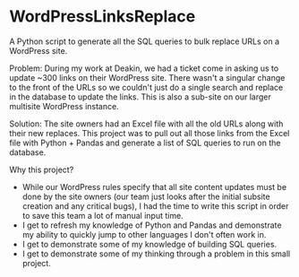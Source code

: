 # WordPressLinksReplace
A Python script to generate all the SQL queries to bulk replace URLs on a WordPress site.

Problem: During my work at Deakin, we had a ticket come in asking us to update ~300 links on their WordPress site. There wasn't a singular change to the front of the URLs so we couldn't just do a single search and replace in the database to update the links. This is also a sub-site on our larger multisite WordPress instance.

Solution: The site owners had an Excel file with all the old URLs along with their new replaces. This project was to pull out all those links from the Excel file with Python + Pandas and generate a list of SQL queries to run on the database.

Why this project?
- While our WordPress rules specify that all site content updates must be done by the site owners (our team just looks after the initial subsite creation and any critical bugs), I had the time to write this script in order to save this team a lot of manual input time.
- I get to refresh my knowledge of Python and Pandas and demonstrate my ability to quickly jump to other languages I don't often work in.
- I get to demonstrate some of my knowledge of building SQL queries.
- I get to demonstrate some of my thinking through a problem in this small project.
